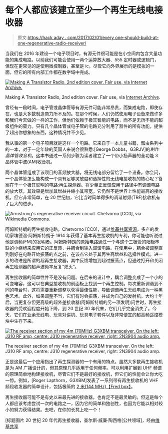 # 每个人都应该建立至少一个再生无线电接收器

> 原文:[https://hack aday . com/2017/02/01/every one-should-build-at-one-regenerative-radio-receiver/](https://hackaday.com/2017/02/01/everyone-should-build-at-least-one-regenerative-radio-receiver/)

当我们在 2016 年建设一个电子项目时，有源元件很可能是在小空间内包含大量功能的集成电路。以前我们可能会使用一两个运算放大器、555 定时器或逻辑门，但现在更常见的是使用微控制器，甚至是 ic，尽管它向外界展示的是模拟的一面，但它的所有内部工作都在数字域中完成。

[![Making A Transistor Radio, 2nd edition cover. Fair use, via Internet Archive.](../Images/a14c181a4f98417cdec4e89da8b9ccb1.png)](https://hackaday.com/wp-content/uploads/2017/01/dobbs-matr-2ed-cover.jpg)

Making A Transistor Radio, 2nd edition cover. Fair use, via [Internet Archive](https://archive.org/details/MakingATransistorRadio-LadybirdBook).

曾经有一段时间，电子管或晶体管等有源元件可能非常昂贵，而集成电路，即使存在，也是大多数制造商力所不及的。在那个时候，人们仍然使用电子设备来做许多和我们今天做的一样的工作，但他们依赖于极其智能的电路，而不是无所不能的超级组件的蛮力。只有几个晶体管或电子管的电路充分利用了器件的所有功能，提供了超出你想象的东西，这种情况并不少见。

我从事的第一个电子项目就是这样一个电路。它来自于一本儿童书籍，瓢虫系列中的一本，对于一定年龄的英国人来说会很熟悉:[George Dobbs，G3RJV]的*制作晶体管收音机*。这本书通过一系列步骤为读者建立了一个带小扬声器的全功能 3 晶体管中波(AM)收音机。

两个晶体管组成了该项目的音频放大器，将无线电部分留给了一个设备。你会问，一个晶体管怎么能构成一个具有足够灵敏度和选择性的无线电接收机的核心呢？答案在于一个极其聪明的电路:再生探测器。将少量正反馈应用于路径中有调谐电路的放大器，其效果是增加其增益并缩小其带宽。它仍然不是世界上性能最高的接收机，但它非常简单，在 20 世纪初，它比当时简单得多的调谐射频(TRF)接收机有了巨大的进步。

![Armstrong's regenerative receiver circuit. Chetvorno [CC0], via Wikimedia Commons.](../Images/3ba9b9ae701a7fb84f5b5cbfc222511b.png)

阿姆斯特朗的再生接收电路。Chetvorno [CC0]，通过[维基共享资源](https://commons.wikimedia.org/wiki/File:Armstrong_regenerative_receiver_circuit.svg)。多产的发明家埃德温·阿姆斯特朗于 1914 年获得了基本再生接收机的专利，你可能也听说过他是调频(FM)的发明者。阿姆斯特朗的原始电路通过一个与这个三极管的阳极串联的小绕组来应用它的正反馈，并耦合到输入调谐电路。在使用中，耦合被调整直到刚好在电路开始振荡的点之前，在该点它处于其再生高增益和选择性模式。进一步的改进是所谓的超再生接收器，其中反馈增加到超过振荡点，但通过打开和关闭再生检测器的超声波频率反复“熄灭”。

再生接收器的简单性并不是没有问题。在后来的设计中，耦合调整变成了一个小的可变电容，这可以在典型接收机的前面板上找到一个再生控制。每次重新调谐到不同的电台时，这将需要重新调整以获得最佳性能，导致调谐再生无线电成为一种黑色艺术。此外，如果调整不当，它们有时会振荡，并成为自己的发射机。大约十年后，当更复杂但更高级的超外差接收器(阿姆斯特朗的另一项发明)问世时，再生接收器的受欢迎程度开始下降，到 20 世纪 30 年代末，它们几乎完全消失了。今天，它们在业余无线电、玩具对讲机、玩具电子套件以及非常便宜的超高频遥控模块中生存下来。

[![The receiver section of my 4m (70MHz) G3XBM transceiver. On the left: J310 RF amp, centre: J310 regenerative receiver, right: 2N3904 audio amp.](../Images/ddd323fc5dbdcb0feea4d02a43ca568e.png)](https://hackaday.com/wp-content/uploads/2017/01/fourbox-rx.jpg)

The receiver section of my 4m (70MHz) G3XBM transceiver. On the left: J310 RF amp, centre: J310 regenerative receiver, right: 2N3904 audio amp.

正是这最后一个应用指出了再生探测器的一个有用的特点。虽然大多数再生接收机是为 AM 广播设计的，但其原理几乎适用于任何频率。可以利用扩展到 UHF 频谱的原理简单地构建接收机，尽管它们不是最好的接收机，但它们的性能会让你大吃一惊。例如，[Roger Lapthorn，G3XBM]发表了一系列带有再生接收机的 VHF 频段收发器的简单设计，包括极简的 [2 米(144 MHz)【Fred box】](https://sites.google.com/site/g3xbmqrp3/vuhf/fredbox)。

再生接收器可能不是有史以来最先进的接收器，也肯定不是最灵敏的。但这是每个人都应该考虑尝试一次的电路之一，因为它的简单和独创性，也因为它能以相对较小的努力获得结果。去吧，在你的长凳上吃一个！

[标题图片 20 世纪 20 年代再生接收器，查尔斯·威廉·陶西格[公共领域]，经由[维基共享](https://commons.wikimedia.org/wiki/File:Early_1920s_radio_and_horn_speaker.png?uselang=en-gb)